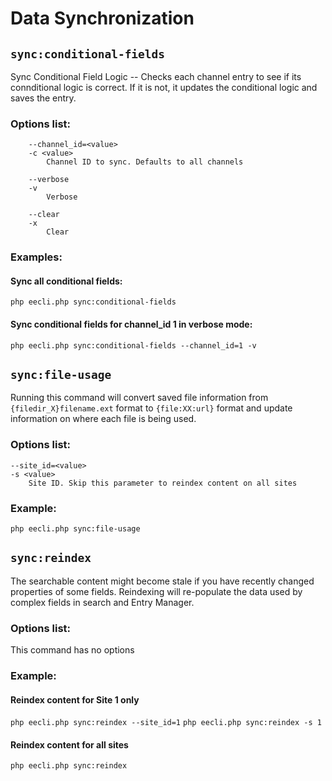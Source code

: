 # Data Synchronization

## `sync:conditional-fields`

Sync Conditional Field Logic -- Checks each channel entry to see if its connditional logic is correct. If it is not, it updates the conditional logic and saves the entry.

### Options list:

```
    --channel_id=<value>
    -c <value>
        Channel ID to sync. Defaults to all channels

    --verbose
    -v
        Verbose

    --clear
    -x
        Clear
```

### Examples:

#### Sync all conditional fields:

`php eecli.php sync:conditional-fields`

#### Sync conditional fields for channel_id 1 in verbose mode:

`php eecli.php sync:conditional-fields --channel_id=1 -v`



## `sync:file-usage`

Running this command will convert saved file information from `{filedir_X}filename.ext` format to `{file:XX:url}` format and update information on where each file is being used.

### Options list:

    --site_id=<value>
    -s <value>
        Site ID. Skip this parameter to reindex content on all sites

### Example:

`php eecli.php sync:file-usage`


## `sync:reindex`

The searchable content might become stale if you have recently changed properties of some fields. Reindexing will re-populate the data used by complex fields in search and Entry Manager.

### Options list:

This command has no options

### Example:

#### Reindex content for Site 1 only

`php eecli.php sync:reindex --site_id=1`
`php eecli.php sync:reindex -s 1`

#### Reindex content for all sites

`php eecli.php sync:reindex`